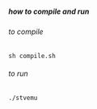 ##### how to compile and run <br />
###### to compile 
```
sh compile.sh
```
###### to run
```
./stvemu
```
